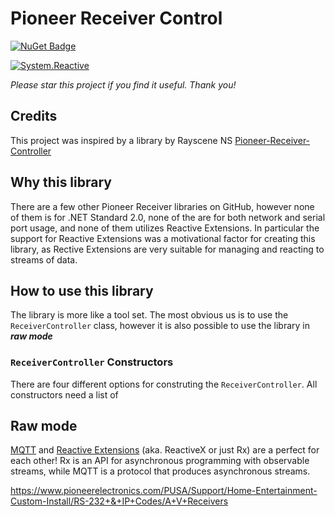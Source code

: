 # Pioneer Receiver Control

[![NuGet Badge](https://buildstats.info/nuget/PioneerReceiverControl.Rx)](https://www.nuget.org/packages/PioneerReceiverControl.Rx)

[![System.Reactive](http://img.shields.io/badge/Rx-v4.1.2-ff69b4.svg)](http://reactivex.io/) 

*Please star this project if you find it useful. Thank you!*

## Credits
This project was inspired by a library by Rayscene NS [Pioneer-Receiver-Controller](https://github.com/RaysceneNS/Pioneer-Receiver-Controller)


## Why this library
There are a few other Pioneer Receiver libraries on GitHub, however none of them is for .NET Standard 2.0, none of the are for both network and serial port usage, and none of them utilizes Reactive Extensions. In particular the support for Reactive Extensions was a motivational factor for creating this library, as Rective Extensions are very suitable for managing and reacting to streams of data. 

## How to use this library
The library is more like a tool set. The most obvious us is to use the `ReceiverController` class, however it is also possible to use the library in ***raw mode***

### `ReceiverController` Constructors
There are four different options for construting the `ReceiverController`. All constructors need a list of 



## Raw mode

[MQTT](http://mqtt.org/) and [Reactive Extensions](http://reactivex.io/) (aka. ReactiveX or just Rx) are a perfect for each other! Rx is an API for asynchronous programming
with observable streams, while MQTT is a protocol that produces asynchronous streams.

https://www.pioneerelectronics.com/PUSA/Support/Home-Entertainment-Custom-Install/RS-232+&+IP+Codes/A+V+Receivers